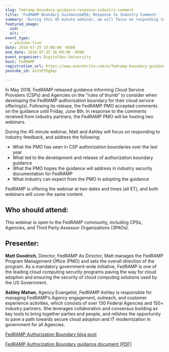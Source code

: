 ```yaml
---
slug: fedramp-boundary-guidance-response-industry-comment
title: 'FedRAMP Boundary Guidance&#58; Response to Industry Comment'
summary: 'During this 45 minute webinar, we will focus on responding to industry feedback, from the May 2018, guidance FedRAMP released informing Cloud Service Providers &#40;CSPs&#41; and Agencies on the “rules of thumb” to consider when developing the FedRAMP authorization boundary for their cloud service offering&#40;s&#41;&#46;'
featured_image: 
  uid: 
  alt: ''
event_type: 
  - youtube-live
date: 2018-07-25 15:00:00 -0500
end_date: 2018-07-25 16:00:00 -0500
event_organizer: DigitalGov University
host: FedRAMP
registration_url: https://www.eventbrite.com/e/fedramp-boundary-guidance-response-to-industry-comment-ii-registration-47681909876
youtube_id: esZsPfEgDqc

---
```


In May 2018, FedRAMP released guidance informing Cloud Service Providers (CSPs) and Agencies on the “rules of thumb” to consider when developing the FedRAMP authorization boundary for their cloud service offering(s). Following its release, the FedRAMP PMO accepted comments on the guidance until Friday, June 8th. In response to the comments received from industry partners, the FedRAMP PMO will be hosting two webinars. 

During the 45 minute webinar, Matt and Ashley will focus on responding to industry feedback, and address the following:

- What the PMO has seen in CSP authorization boundaries over the last year
- What led to the development and release of authorization boundary guidance 
- What the PMO hopes the guidance will address in industry security documentation for FedRAMP
- What industry can expect from the PMO in adopting the guidance

FedRAMP is offering the webinar at two dates and times (all ET), and both webinars will cover the same content. 

## Who should attend:

This webinar is open to the FedRAMP community, including CPSs, Agencies, and Third Party Assessor Organizations (3PAOs).

## Presenter:

**Matt Goodrich**, Director, FedRAMP
As Director, Matt manages the FedRAMP Program Management Office (PMO) and sets the overall direction of the program. As a mandatory government-wide initiative, FedRAMP is one of the leading cloud computing security programs paving the way for cloud adoption and ensuring the security of cloud computing solutions used by the US Government.

**Ashley Mahan**, Agency Evangelist, FedRAMP
Ashley is responsible for managing FedRAMP’s Agency engagement, outreach, and customer experience activities, which consists of over 130 Federal Agencies and 150+ industry partners. She leverages collaboration and consensus building as key tools to bring together parties and people, and relishes the opportunity to pave a path towards secure cloud adoption and IT modernization in government for all Agencies.

[FedRAMP Authorization Boundary blog post](https://www.fedramp.gov/fedramp-authorization-boundary-guidance-released/)

[FedRAMP Authorization Boundary guidance document [PDF]](https://www.fedramp.gov/assets/resources/documents/CSP_A_FedRAMP_Authorization_Boundary_Guidance.pdf)
